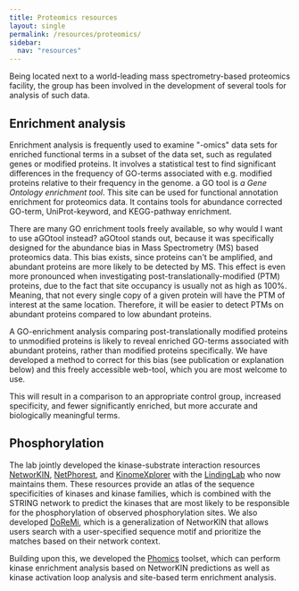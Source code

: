 ```yaml
---
title: Proteomics resources
layout: single
permalink: /resources/proteomics/
sidebar:
  nav: "resources"
---
```

Being located next to a world-leading mass spectrometry-based proteomics facility, the group has been involved in the development of several tools for analysis of such data.

## Enrichment analysis

Enrichment analysis is frequently used to examine "-omics" data sets for enriched functional terms in a subset of the data set, such as regulated genes or modified proteins. It involves a statistical test to find significant differences in the frequency of GO-terms associated with e.g. modified proteins relative to their frequency in the genome. a GO tool is *a Gene Ontology enrichment tool*. This site can be used for functional annotation enrichment for proteomics data. It contains tools for abundance corrected GO-term, UniProt-keyword, and KEGG-pathway enrichment.

There are many GO enrichment tools freely available, so why would I want to use aGOtool instead? aGOtool stands out, because it was specifically designed for the abundance bias in Mass Spectrometry (MS) based proteomics data. This bias exists, since proteins can't be amplified, and abundant proteins are more likely to be detected by MS. This effect is even more pronounced when investigating post-translationally-modified (PTM) proteins, due to the fact that site occupancy is usually not as high as 100%. Meaning, that not every single copy of a given protein will have the PTM of interest at the same location. Therefore, it will be easier to detect PTMs on abundant proteins compared to low abundant proteins.

A GO-enrichment analysis comparing post-translationally modified proteins to unmodified proteins is likely to reveal enriched GO-terms associated with abundant proteins, rather than modified proteins specifically. We have developed a method to correct for this bias (see publication or explanation below) and this freely accessible web-tool, which you are most welcome to use.

This will result in a comparison to an appropriate control group, increased specificity, and fewer significantly enriched, but more accurate and biologically meaningful terms.

## Phosphorylation

The lab jointly developed the kinase-substrate interaction resources [NetworKIN](http://networkin.info/), [NetPhorest](http://netphorest.info/), and [KinomeXplorer](http://kinomexplorer.info/) with the [LindingLab](http://lindinglab.org/) who now maintains them. These resources provide an atlas of the sequence specificities of kinases and kinase families, which is combined with the STRING network to predict the kinases that are most likely to be responsible for the phosphorylation of observed phosphorylation sites. We also developed [DoReMi](http://doremi.jensenlab.org/), which is a generalization of NetworKIN that allows users search with a user-specified sequence motif and prioritize the matches based on their network context.

Building upon this, we developed the [Phomics](http://phomics.jensenlab.org/) toolset, which can perform kinase enrichment analysis based on NetworKIN predictions as well as kinase activation loop analysis and site-based term enrichment analysis.
